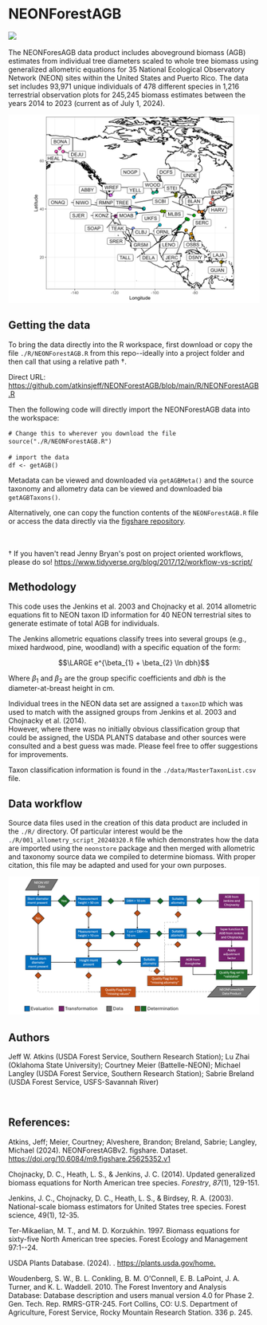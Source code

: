# NEONForestAGB

[![](https://zenodo.org/badge/639550392.svg)](https://zenodo.org/doi/10.5281/zenodo.11193519)

The NEONForesAGB data product includes aboveground biomass (AGB) estimates from individual tree diameters scaled to whole tree biomass using generalized allometric equations for 35 National Ecological Observatory Network (NEON) sites within the United States and Puerto Rico. The data set includes 93,971 unique individuals of 478 different species in 1,216 terrestrial observation plots for 245,245 biomass estimates between the years 2014 to 2023 (current as of July 1, 2024).

![Figure 1. Map showing all 35 NEON terrestrial sites included in this data product.](https://raw.githubusercontent.com/atkinsjeff/NEONForestAGB/main/summary/site_map.png)

## Getting the data

To bring the data directly into the R workspace, first download or copy the file `./R/NEONForestAGB.R` from this repo--ideally into a project folder and then call that using a relative path †.

Direct URL: <https://github.com/atkinsjeff/NEONForestAGB/blob/main/R/NEONForestAGB.R>

Then the following code will directly import the NEONForestAGB data into the workspace:

```         
# Change this to wherever you download the file
source("./R/NEONForestAGB.R")

# import the data
df <- getAGB()
```

Metadata can be viewed and downloaded via `getAGBMeta()` and the source taxonomy and allometry data can be viewed and downloaded bia `getAGBTaxons()`.

Alternatively, one can copy the function contents of the `NEONForestAGB.R` file or access the data directly via the [figshare repository](https://figshare.com/articles/dataset/NEONForestAGBv2/25625352).

&nbsp;  
&nbsp;   
† If you haven't read Jenny Bryan's post on project oriented workflows, please do so! <https://www.tidyverse.org/blog/2017/12/workflow-vs-script/>

## Methodology

This code uses the Jenkins et al. 2003 and Chojnacky et al. 2014 allometric equations fit to NEON taxon ID information for 40 NEON terrestrial sites to generate estimate of total AGB for individuals.

The Jenkins allometric equations classify trees into several groups (e.g., mixed hardwood, pine, woodland) with a specific equation of the form:

$$\LARGE e^{\beta_{1} + \beta_{2} \ln dbh}$$

Where ${\beta_{1}}$ and ${\beta_{2}}$ are the group specific coefficients and $dbh$ is the diameter-at-breast height in cm.

Individual trees in the NEON data set are assigned a `taxonID` which was used to match with the assigned groups from Jenkins et al. 2003 and Chojnacky et al. (2014).\
However, where there was no initially obvious classification group that could be assigned, the USDA PLANTS database and other sources were consulted and a best guess was made. Please feel free to offer suggestions for improvements.

Taxon classification information is found in the `./data/MasterTaxonList.csv` file.

## Data workflow

Source data files used in the creation of this data product are included in the `./R/` directory. Of particular interest would be the `./R/001_allometry_script_20240320.R` file which demonstrates how the data are imported using the `neonstore` package and then merged with allometric and taxonomy source data we compiled to determine biomass. With proper citation, this file may be adapted and used for your own purposes.

![Figure 2. Workflow diagram illustrating the process from which measurements of individual tree diameter is taken and then processed into aboveground biomass (AGB) estimates.](https://raw.githubusercontent.com/atkinsjeff/NEONForestAGB/main/summary/Fig1Workflow.png)

## Authors

Jeff W. Atkins (USDA Forest Service, Southern Research Station); Lu Zhai (Oklahoma State University); Courtney Meier (Battelle-NEON); Michael Langley (USDA Forest Service, Southern Research Station); Sabrie Breland (USDA Forest Service, USFS-Savannah River)

&nbsp; 
&nbsp;
&nbsp; 

## References:

Atkins, Jeff; Meier, Courtney; Alveshere, Brandon; Breland, Sabrie; Langley, Michael (2024). NEONForestAGBv2. figshare. Dataset. <https://doi.org/10.6084/m9.figshare.25625352.v1>

Chojnacky, D. C., Heath, L. S., & Jenkins, J. C. (2014). Updated generalized biomass equations for North American tree species. *Forestry*, *87*(1), 129-151.

Jenkins, J. C., Chojnacky, D. C., Heath, L. S., & Birdsey, R. A. (2003). National-scale biomass estimators for United States tree species. Forest science, 49(1), 12-35.

Ter-Mikaelian, M. T., and M. D. Korzukhin. 1997. Biomass equations for sixty-five North American tree species. Forest Ecology and Management 97:1--24.

USDA Plants Database. (2024). . <https://plants.usda.gov/home.>

Woudenberg, S. W., B. L. Conkling, B. M. O'Connell, E. B. LaPoint, J. A. Turner, and K. L. Waddell. 2010. The Forest Inventory and Analysis Database: Database description and users manual version 4.0 for Phase 2. Gen. Tech. Rep. RMRS-GTR-245. Fort Collins, CO: U.S. Department of Agriculture, Forest Service, Rocky Mountain Research Station. 336 p. 245.
